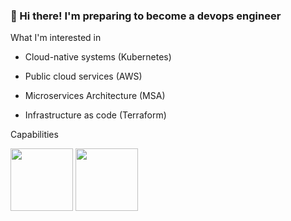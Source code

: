 ### 👋 Hi there! I'm preparing to become a devops engineer


What I'm interested in

- Cloud-native systems (Kubernetes)

- Public cloud services (AWS)

- Microservices Architecture (MSA)

- Infrastructure as code (Terraform)
 
Capabilities

<img src="https://user-images.githubusercontent.com/118710033/222036332-0f35f947-7ef4-4d8a-b223-48990eda0176.png"  width="100" height="100"/> <img src="https://user-images.githubusercontent.com/118710033/222035821-b18cb7c4-8a1c-47b3-8c99-ef9f9e3ac47d.png"  width="100" height="100"/>


